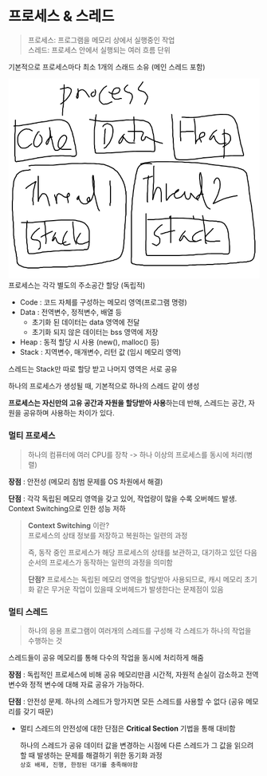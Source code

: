 # 프로세스 & 스레드  

> 프로세스: 프로그램을 메모리 상에서 실행중인 작업  
> 스레드: 프로세스 안에서 실행되는 여러 흐름 단위  

기본적으로 프로세스마다 최소 1개의 스래드 소유 (메인 스레드 포함)  

![process](/img/Process.PNG)  
프로세스는 각각 별도의 주소공간 할당 (독립적)
- Code : 코드 자체를 구성하는 메모리 영역(프로그램 명령)
- Data : 전역변수, 정적변수, 배열 등  
    - 초기화 된 데이터는 data 영역에 전달  
    - 초기화 되지 않은 데이터는 bss 영역에 저장  
- Heap : 동적 할당 시 사용 (new(), malloc() 등)  
- Stack : 지역변수, 매개변수, 리턴 값 (임시 메모리 영역)  

스레드는 Stack만 따로 할당 받고 나머지 영역은 서로 공유  

하나의 프로세스가 생성될 때, 기본적으로 하나의 스레드 같이 생성  

**프로세스는 자신만의 고유 공간과 자원을 할당받아 사용**하는데 반해, 스레드는 공간, 자원을 공유하며 사용하는 차이가 있다.  

### 멀티 프로세스  
> 하나의 컴퓨터에 여러 CPU를 장착 -> 하나 이상의 프로세스를 동시에 처리(병렬)  

**장점** : 안전성 (메모리 침범 문제를 OS 차원에서 해결)  

**단점** : 각각 독립된 메모리 영역을 갖고 있어, 작업량이 많을 수록 오버헤드 발생. Context Switching으로 인한 성능 저하  

> **Context Switching** 이란?  
> 프로세스의 상태 정보를 저장하고 복원하는 일련의 과정  
>
> 즉, 동작 중인 프로세스가 해당 프로세스의 상태를 보관하고, 대기하고 있던 다음 순서의 프로세스가 동작하는 일련의 과정을 의미함  
>
> **단점?** 프로세스는 독립된 메모리 영역을 할당받아 사용되므로, 캐시 메모리 초기화 같은 무거운 작업이 있을때 오버헤드가 발생한다는 문제점이 있음  

### 멀티 스레드  
> 하나의 응용 프로그램이 여러개의 스레드를 구성해 각 스레드가 하나의 작업을 수행하는 것  

스레드들이 공유 메모리를 통해 다수의 작업을 동시에 처리하게 해줌  

**장점** : 독립적인 프로세스에 비해 공유 메모리만큼 시간적, 자원적 손실이 감소하고 전역 변수와 정적 변수에 대해 자료 공유가 가능하다.  

**단점** : 안전성 문제. 하나의 스레드가 망가지면 모든 스레드를 사용할 수 없다 (공유 메모리를 갖기 때문)  
- 멀티 스레드의 안전성에 대한 단점은 **Critical Section** 기법을 통해 대비함  

    하나의 스레드가 공유 데이터 값을 변경하는 시점에 다른 스레드가 그 값을 읽으려 할 때 발생하는 문제를 해결하기 위한 동기화 과정  
    `상호 배제, 진행, 한정된 대기를 충족해야함`
